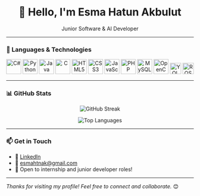 <h1 align="center">👋 Hello, I'm Esma Hatun Akbulut</h1>  

<p align="center">   
  Junior Software & AI Developer  
</p>  

---



### 🚀 Languages & Technologies  
<p align="center">   
  <img src="https://cdn.jsdelivr.net/gh/devicons/devicon/icons/csharp/csharp-original.svg" width="40" alt="C#" />   
  <img src="https://cdn.jsdelivr.net/gh/devicons/devicon/icons/python/python-original.svg" width="40" alt="Python" />   
  <img src="https://cdn.jsdelivr.net/gh/devicons/devicon/icons/java/java-original.svg" width="40" alt="Java" />   
  <img src="https://cdn.jsdelivr.net/gh/devicons/devicon/icons/c/c-original.svg" width="40" alt="C" />   
  <img src="https://cdn.jsdelivr.net/gh/devicons/devicon/icons/html5/html5-original.svg" width="40" alt="HTML5" />   
  <img src="https://cdn.jsdelivr.net/gh/devicons/devicon/icons/css3/css3-original.svg" width="40" alt="CSS3" />   
  <img src="https://cdn.jsdelivr.net/gh/devicons/devicon/icons/javascript/javascript-original.svg" width="40" alt="JavaScript" />   
  <img src="https://cdn.jsdelivr.net/gh/devicons/devicon/icons/php/php-original.svg" width="40" alt="PHP" />   
  <img src="https://cdn.jsdelivr.net/gh/devicons/devicon/icons/mysql/mysql-original.svg" width="40" alt="MySQL" />   
  <img src="https://cdn.jsdelivr.net/gh/devicons/devicon/icons/opencv/opencv-original.svg" width="40" alt="OpenCV" />   
  <img src="https://img.shields.io/badge/YOLOv8-vision-ff69b4?style=flat&logo=python&logoColor=white" height="30" alt="YOLOv8" />   
  <img src="https://img.shields.io/badge/ROS-RobotOS-22314E?style=flat&logo=ros&logoColor=white" height="30" alt="ROS" /> 
</p>  

---

### 📊 GitHub Stats  


<p align="center">   
  <img src="https://github-readme-streak-stats.herokuapp.com/?user=Esmahtn&theme=github-dark&hide_border=true" alt="GitHub Streak" /> 
</p>  

<p align="center">   
  <img src="https://github-readme-stats.vercel.app/api/top-langs/?username=Esmahtn&layout=compact&theme=github_dark&hide_border=true&hide=powershell,batchfile,cmake,shell,makefile" alt="Top Languages" /> 
</p>  

---

### 📫 Get in Touch  
- 🔗 [LinkedIn](https://www.linkedin.com/in/esma-hatun-akbulut/)  
- 📧 esmahtnak@gmail.com  
- 💼 Open to internship and junior developer roles!  

---

*Thanks for visiting my profile! Feel free to connect and collaborate.* 😊
